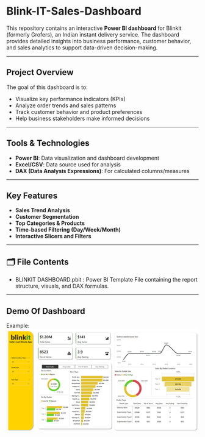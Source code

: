 # Blink-IT-Sales-Dashboard

This repository contains an interactive **Power BI dashboard** for Blinkit (formerly Grofers), an Indian instant delivery service. The dashboard provides detailed insights into business performance, customer behavior, and sales analytics to support data-driven decision-making.

---

## Project Overview

The goal of this dashboard is to:
- Visualize key performance indicators (KPIs)
- Analyze order trends and sales patterns
- Track customer behavior and product preferences
- Help business stakeholders make informed decisions

---

## Tools & Technologies

- **Power BI**: Data visualization and dashboard development
- **Excel/CSV**: Data source used for analysis
- **DAX (Data Analysis Expressions)**: For calculated columns/measures

---

## Key Features

- **Sales Trend Analysis**  
- **Customer Segmentation**  
- **Top Categories & Products**  
- **Time-based Filtering (Day/Week/Month)**  
- **Interactive Slicers and Filters**

---

## 🗂️ File Contents

- BLINKIT DASHBOARD.pbit : Power BI Template File containing the report structure, visuals, and DAX formulas.

---

## Demo Of Dashboard
Example: ![image alt](https://github.com/GolatiShivaniAchary/Blink-IT-Sales-Dashboard/blob/main/Dashboard.png)

